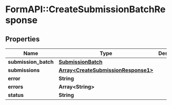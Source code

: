 # FormAPI::CreateSubmissionBatchResponse

## Properties
Name | Type | Description | Notes
------------ | ------------- | ------------- | -------------
**submission_batch** | [**SubmissionBatch**](SubmissionBatch.md) |  | [optional] 
**submissions** | [**Array&lt;CreateSubmissionResponse1&gt;**](CreateSubmissionResponse1.md) |  | [optional] 
**error** | **String** |  | [optional] 
**errors** | **Array&lt;String&gt;** |  | [optional] 
**status** | **String** |  | [optional] 


